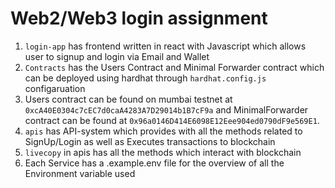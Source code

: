 # Web2/Web3 login assignment 

1. `login-app` has frontend written in react with Javascript which allows user to signup and login via Email and Wallet
2. `Contracts` has the Users Contract and Minimal Forwarder contract which can be deployed using hardhat through `hardhat.config.js` configaruation
3. Users contract can be found on mumbai testnet at `0xcA40E0304c7cEC7d0caA4283A7D29014b1B7cF9a` and MinimalForwarder contract can be found at `0x96a0146D414E6098E12Eee904ed0790dF9e569E1`.
4. `apis` has API-system which provides with all the methods related to SignUp/Login as well as Executes transactions to blockchain
5. `livecopy` in apis has all the methods which interact with blockchain
6. Each Service has a .example.env file for the overview of all the Environment variable used

